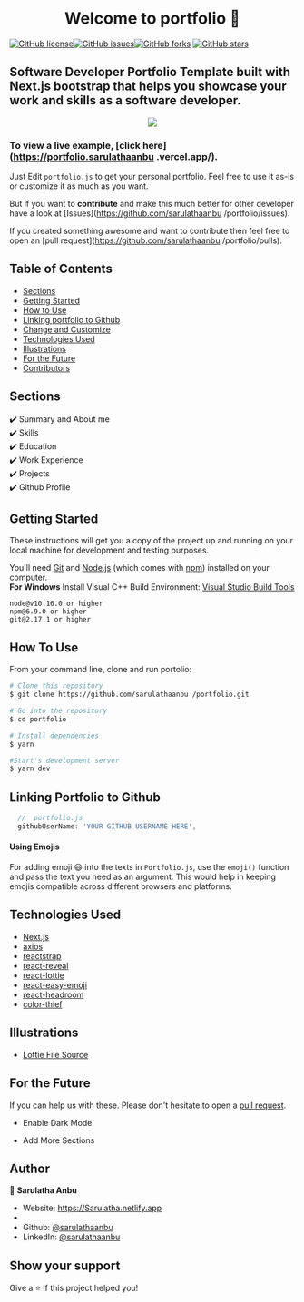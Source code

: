 <h1 align="center">Welcome to portfolio 👋</h1>
<a href="https://github.com/sarulathaanbu/portfolio"><img alt="GitHub license" src="https://img.shields.io/github/license/sarulathaanbu/portfolio"></a><a href="https://github.com/sarulathaanbu /portfolio/issues"><img alt="GitHub issues" src="https://img.shields.io/github/issues/sarulathaanbu /portfolio"></a><a href="https://github.com/sarulathaanbu /portfolio/network"><img alt="GitHub forks" src="https://img.shields.io/github/forks/sarulathaanbu /portfolio"></a> <a href="https://github.com/sarulathaanbu /portfolio/stargazers"><img alt="GitHub stars" src="https://img.shields.io/github/stars/sarulathaanbu /portfolio"></a>

## Software Developer Portfolio Template built with Next.js bootstrap that helps you showcase your work and skills as a software developer.

<p align="center">
  <kbd>
    <img src="https://github.com/sarulathaanbu /portfolio/blob/master/picture.PNG"></img>
  </kbd>
</p>

### To view a live example, **[click here](https://portfolio.sarulathaanbu .vercel.app/)**.

Just Edit `portfolio.js` to get your personal portfolio. Feel free to use it as-is or customize it as much as you want.

But if you want to **contribute** and make this much better for other developer have a look at [Issues](https://github.com/sarulathaanbu /portfolio/issues).

If you created something awesome and want to contribute then feel free to open an [pull request](https://github.com/sarulathaanbu /portfolio/pulls).

## Table of Contents

-   [Sections](#sections)
-   [Getting Started](#getting-started)
-   [How to Use](#how-to-use)
-   [Linking portfolio to Github](#linking-portfolio-to-github)
-   [Change and Customize](#change-and-customize-every-section-according-to-your-need)
-   [Technologies Used](#technologies-used)
-   [Illustrations](#illustrations)
-   [For the Future](#for-the-future)
-   [Contributors](#project-maintainers)

## Sections

✔️ Summary and About me\
✔️ Skills\
✔️ Education\
✔️ Work Experience\
✔️ Projects\
✔️ Github Profile

## Getting Started

These instructions will get you a copy of the project up and running on your local machine for development and testing purposes.

You'll need [Git](https://git-scm.com) and [Node.js](https://nodejs.org/en/download/) (which comes with [npm](http://npmjs.com)) installed on your computer.
<br>
**For Windows** Install Visual C++ Build Environment: [Visual Studio Build Tools](https://visualstudio.microsoft.com/thank-you-downloading-visual-studio/?sku=BuildTools)

```
node@v10.16.0 or higher
npm@6.9.0 or higher
git@2.17.1 or higher
```

## How To Use

From your command line, clone and run portolio:

```bash
# Clone this repository
$ git clone https://github.com/sarulathaanbu /portfolio.git

# Go into the repository
$ cd portfolio

# Install dependencies
$ yarn

#Start's development server
$ yarn dev
```

## Linking Portfolio to Github

```javascript
  //  portfolio.js
  githubUserName: 'YOUR GITHUB USERNAME HERE',
```

#### Using Emojis

For adding emoji 😃 into the texts in `Portfolio.js`, use the `emoji()` function and pass the text you need as an argument. This would help in keeping emojis compatible across different browsers and platforms.

## Technologies Used

-   [Next.js](https://nextjs.org/)
-   [axios](https://www.npmjs.com/package/axios)
-   [reactstrap](https://reactstrap.github.io/)
-   [react-reveal](https://www.react-reveal.com/)
-   [react-lottie](https://www.npmjs.com/package/react-lottie)
-   [react-easy-emoji](https://github.com/appfigures/react-easy-emoji)
-   [react-headroom](https://github.com/KyleAMathews/react-headroom)
-   [color-thief](https://github.com/lokesh/color-thief)

## Illustrations

-   [Lottie File Source](https://lottiefiles.com)

## For the Future

If you can help us with these. Please don't hesitate to open a [pull request](https://github.com/saadpasta/developerFolio/pulls).

-   Enable Dark Mode

-   Add More Sections

## Author

👤 **Sarulatha Anbu**

-   Website: https://Sarulatha.netlify.app
-   
-   Github: [@sarulathaanbu ](https://github.com/sarulathaanbu )
-   LinkedIn: [@sarulathaanbu ](https://linkedin.com/in/sarulathaanbu )

## Show your support

Give a ⭐️ if this project helped you!

